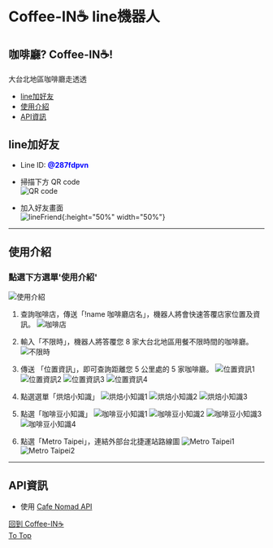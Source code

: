 # Coffee-IN☕ line機器人 
## 咖啡廳? Coffee-IN☕! 
 大台北地區咖啡廳走透透  
  
- <a href="#line加好友">line加好友</a>  
- <a href="#使用介紹">使用介紹</a>  
- <a href="#API資訊">API資訊</a>
## line加好友
- Line ID: **<font color=blue>@287fdpvn</font>**  

- 掃描下方 QR code  
![QR code](./img/QRcode.png)  
- 加入好友畫面  
![lineFriend](./img/1.linefriend.png){:height="50%" width="50%"}

___
## 使用介紹
### 點選下方選單'使用介紹'  
![使用介紹](./img/2.introduce.png)
  
1. 查詢咖啡店，傳送「!name 咖啡廳店名」，機器人將會快速答覆店家位置及資訊。
![咖啡店](./img/3.cafename.png)
  
2. 輸入「不限時」，機器人將答覆您 8 家大台北地區用餐不限時間的咖啡廳。
![不限時](./img/4.nolimitedtime.png)
  
3. 傳送 「位置資訊」，即可查詢距離您 5 公里處的 5 家咖啡廳。
![位置資訊1](./img/5.location.png)
![位置資訊2](./img/5-1.location.png)
![位置資訊3](./img/5-2.location.png)
![位置資訊4](./img/5-3.location.png)  
  
4. 點選選單「烘焙小知識」
![烘焙小知識1](./img/6.roatedbeans.png)
![烘焙小知識2](./img/6-1.roatedbeans.png)
![烘焙小知識3](./img/6-2.roatedbeans.png)
  
5. 點選「咖啡豆小知識」
![咖啡豆小知識1](./img/7.coffeebeans.png)
![咖啡豆小知識2](./img/7-1.coffeebeans.png)
![咖啡豆小知識3](./img/7-2.coffeebeans.png)
![咖啡豆小知識4](./img/7-3.coffeebeans.png)
  
6. 點選「Metro Taipei」，連結外部台北捷運站路線圖
![Metro Taipei1](./img/8.MetroTaipei.png)
![Metro Taipei2](./img/8-1.MetroTaipei.png)

___
## API資訊
- 使用 <a href="https://cafenomad.tw/developers/docs/v1.2">Cafe Nomad API</a>
    


<a href="#Coffee-IN☕ line機器人">回到 Coffee-IN☕</a>   
<a href="#">To Top</a>
  
  
  



